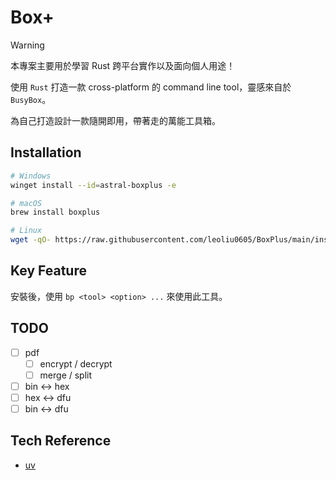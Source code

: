 # Box+

> [!WARNING]
> 本專案主要用於學習 Rust 跨平台實作以及面向個人用途！

使用 `Rust` 打造一款 cross-platform 的 command line tool，靈感來自於 `BusyBox`。

為自己打造設計一款隨開即用，帶著走的萬能工具箱。

## Installation

```bash
# Windows
winget install --id=astral-boxplus -e
```

```bash
# macOS
brew install boxplus
```

```bash
# Linux
wget -qO- https://raw.githubusercontent.com/leoliu0605/BoxPlus/main/install.sh | sh
```

## Key Feature

安裝後，使用 `bp <tool> <option> ...` 來使用此工具。

## TODO

- [ ] pdf
  - [ ] encrypt / decrypt
  - [ ] merge / split
- [ ] bin <-> hex
- [ ] hex <-> dfu
- [ ] bin <-> dfu

## Tech Reference

- [uv](https://github.com/astral-sh/uv)
